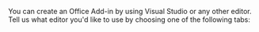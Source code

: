You can create an Office Add-in by using Visual Studio or any other editor. Tell us what editor you'd like to use by choosing one of the following tabs:
